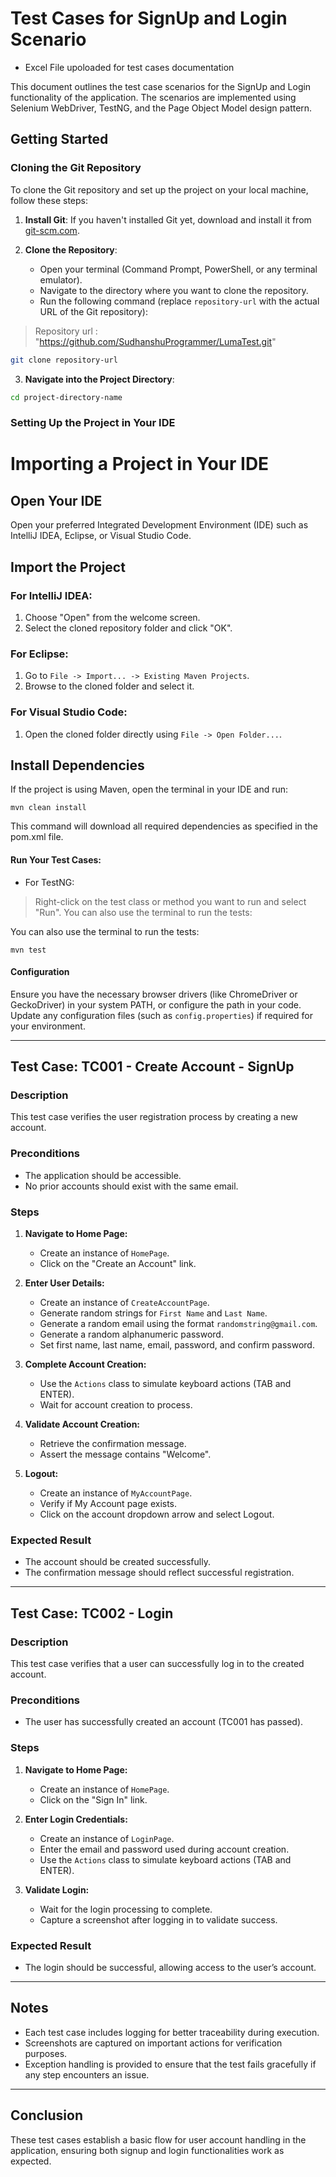 # Test Cases for SignUp and Login Scenario 

- Excel File upoloaded for test cases documentation 

This document outlines the test case scenarios for the SignUp and Login functionality of the application. The scenarios are implemented using Selenium WebDriver, TestNG, and the Page Object Model design pattern.  

## Getting Started  

### Cloning the Git Repository  

To clone the Git repository and set up the project on your local machine, follow these steps:  

1. **Install Git**: If you haven't installed Git yet, download and install it from [git-scm.com](https://git-scm.com/).  

2. **Clone the Repository**:  
   - Open your terminal (Command Prompt, PowerShell, or any terminal emulator).  
   - Navigate to the directory where you want to clone the repository.  
   - Run the following command (replace `repository-url` with the actual URL of the Git repository):  

> Repository url : "https://github.com/SudhanshuProgrammer/LumaTest.git"

 ```bash  
 git clone repository-url 
```  

3. **Navigate into the Project Directory**:  

  ```bash  
  cd project-directory-name  
   ```

### Setting Up the Project in Your IDE
# Importing a Project in Your IDE  

## Open Your IDE  
Open your preferred Integrated Development Environment (IDE) such as IntelliJ IDEA, Eclipse, or Visual Studio Code.  

## Import the Project  

### For IntelliJ IDEA:  
1. Choose "Open" from the welcome screen.  
2. Select the cloned repository folder and click "OK".  

### For Eclipse:  
1. Go to `File -> Import... -> Existing Maven Projects`.  
2. Browse to the cloned folder and select it.  

### For Visual Studio Code:  
1. Open the cloned folder directly using `File -> Open Folder...`.  

## Install Dependencies  
If the project is using Maven, open the terminal in your IDE and run:  

```
mvn clean install  
```
This command will download all required dependencies as specified in the pom.xml file.

#### Run Your Test Cases:

- For TestNG:

> Right-click on the test class or method you want to run and select "Run".
You can also use the terminal to run the tests:


You can also use the terminal to run the tests:
```
mvn test
```

#### Configuration
Ensure you have the necessary browser drivers (like ChromeDriver or GeckoDriver) in your system PATH, or configure the path in your code.
Update any configuration files (such as `config.properties`) if required for your environment.

---
## Test Case: TC001 - Create Account  - SignUp  

### Description  
This test case verifies the user registration process by creating a new account.  

### Preconditions  
- The application should be accessible.  
- No prior accounts should exist with the same email.  

### Steps  
1. **Navigate to Home Page:**  
   - Create an instance of `HomePage`.  
   - Click on the "Create an Account" link.  

2. **Enter User Details:**  
   - Create an instance of `CreateAccountPage`.  
   - Generate random strings for `First Name` and `Last Name`.  
   - Generate a random email using the format `randomstring@gmail.com`.  
   - Generate a random alphanumeric password.  
   - Set first name, last name, email, password, and confirm password.  

3. **Complete Account Creation:**  
   - Use the `Actions` class to simulate keyboard actions (TAB and ENTER).  
   - Wait for account creation to process.  

4. **Validate Account Creation:**  
   - Retrieve the confirmation message.  
   - Assert the message contains "Welcome".  

5. **Logout:**  
   - Create an instance of `MyAccountPage`.  
   - Verify if My Account page exists.  
   - Click on the account dropdown arrow and select Logout.  

### Expected Result  
- The account should be created successfully.  
- The confirmation message should reflect successful registration.  

---  

## Test Case: TC002 - Login  

### Description  
This test case verifies that a user can successfully log in to the created account.  

### Preconditions  
- The user has successfully created an account (TC001 has passed).  

### Steps  
1. **Navigate to Home Page:**  
   - Create an instance of `HomePage`.  
   - Click on the "Sign In" link.  

2. **Enter Login Credentials:**  
   - Create an instance of `LoginPage`.  
   - Enter the email and password used during account creation.  
   - Use the `Actions` class to simulate keyboard actions (TAB and ENTER).  

3. **Validate Login:**  
   - Wait for the login processing to complete.  
   - Capture a screenshot after logging in to validate success.  

### Expected Result  
- The login should be successful, allowing access to the user’s account.  

---  

## Notes  
- Each test case includes logging for better traceability during execution.  
- Screenshots are captured on important actions for verification purposes.  
- Exception handling is provided to ensure that the test fails gracefully if any step encounters an issue.  

---  

## Conclusion  
These test cases establish a basic flow for user account handling in the application, ensuring both signup and login functionalities work as expected.
